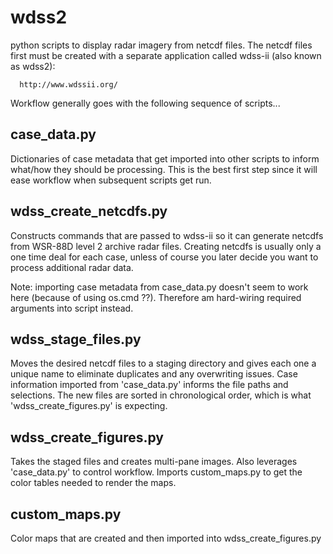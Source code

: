 # wdss2
python scripts to display radar imagery from netcdf files. The netcdf files first must be created with a separate 
application called wdss-ii (also known as wdss2):

      http://www.wdssii.org/


Workflow generally goes with the following sequence of scripts...


case_data.py
---------------------
Dictionaries of case metadata that get imported into other scripts to inform what/how they should be processing.
This is the best first step since it will ease workflow when subsequent scripts get run.

wdss_create_netcdfs.py
---------------------
Constructs commands that are passed to wdss-ii so it can generate netcdfs from WSR-88D level 2 archive radar files.
Creating netcdfs is usually only a one time deal for each case, unless of course you later decide 
you want to process additional radar data.

Note: importing case metadata from case_data.py doesn't seem to work here (because of using os.cmd ??).
      Therefore am hard-wiring required arguments into script instead.

wdss_stage_files.py
---------------------
Moves the desired netcdf files to a staging directory and gives each one a unique name
to eliminate duplicates and any overwriting issues. Case information imported from 'case_data.py'
informs the file paths and selections. The new files are sorted in chronological order, which is 
what 'wdss_create_figures.py' is expecting.

wdss_create_figures.py
---------------------
Takes the staged files and creates multi-pane images. Also leverages 'case_data.py' to control workflow.
Imports custom_maps.py to get the color tables needed to render the maps.

custom_maps.py
---------------------
Color maps that are created and then imported into wdss_create_figures.py
